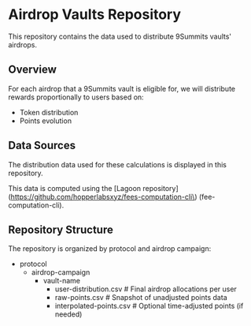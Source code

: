 # Airdrop Vaults Repository

This repository contains the data used to distribute 9Summits vaults' airdrops.

## Overview

For each airdrop that a 9Summits vault is eligible for, we will distribute rewards proportionally to users based on:

- Token distribution  
- Points evolution  

## Data Sources

The distribution data used for these calculations is displayed in this repository. 

This data is computed using the \[Lagoon repository\]\(https://github.com/hopperlabsxyz/fees-computation-cli\) \(fee-computation-cli\).

## Repository Structure

The repository is organized by protocol and airdrop campaign:

- protocol
  - airdrop-campaign
    - vault-name
      - user-distribution.csv # Final airdrop allocations per user
      - raw-points.csv # Snapshot of unadjusted points data
      - interpolated-points.csv # Optional time-adjusted points (if needed)
